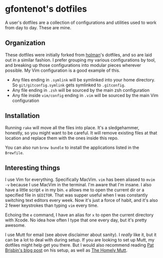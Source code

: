 # gfontenot's dotfiles #

A user's dotfiles are a collection of configurations and utilities used to
work from day to day. These are mine.

## Organization ##

These dotfiles were initially forked from [holman][]'s dotfiles, and so are
laid out in a similar fashion. I prefer grouping my various configurations by
tool, and breaking up those configurations into modular pieces wherever
possible. My Vim configuration is a good example of this.

[holman]: https://github.com/holman/dotfiles

- Any files ending in `.symlink` will be symlinked into your home directory.
  So `git/gitconfig.symlink` gets symlinked to `.gitconfig`.
- Any file ending in `.zsh` will be sourced by the main zsh configuration
- Any file inside `vim/config` ending in `.vim` will be sourced by the main
  Vim configuration

## Installation ##

Running `rake` will move all the files into place. It's a sledgehammer,
honestly, so you might want to be careful. It will remove existing files at
that location and replace them with the ones inside this repo.

You can also run `brew bundle` to install the applications listed in the
`Brewfile`.

## Interesting things ##

I use Vim for everything. Specifically MacVim. `vim` has been aliased to `mvim
-v` because I use MacVim in the terminal. I'm aware that I'm insane. I also
have a little script `e` in my bin. `e` allows me to open the current dir or a
specified file in `$EDITOR`. That was supper useful when I was constantly
switching text editors every week. Now it's just a force of habit, and it's
also 2 fewer keystrokes than typing `vim` every time.

Echoing the `e` command, I have an alias for `x` to open the current directory
with Xcode. No idea how often I type that one every day, but it's pretty
awesome.

I use Mutt for email (see above disclaimer about sanity). I _really_ like it,
but it can be a lot to deal with during setup. If you are looking to set up
Mutt, my dotfiles might help get you there. But I would also recommend reading
[Pat Brisbin's blog post][brisbin-mutt] on his setup, as well as
[The Homely Mutt][homely-mutt].

[brisbin-mutt]: http://pbrisbin.com/posts/mutt_gmail_offlineimap/
[homely-mutt]: http://stevelosh.com/blog/2012/10/the-homely-mutt/
